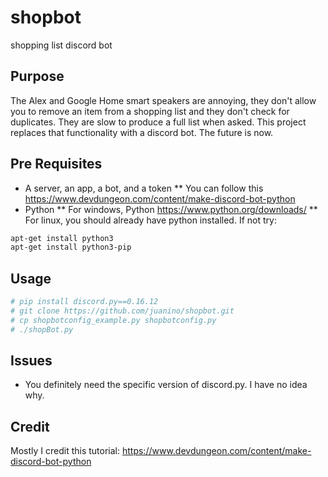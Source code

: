 # shopbot

shopping list discord bot

## Purpose

The Alex and Google Home smart speakers are annoying, they don't allow you to remove an item from a shopping list and they don't check for duplicates.  They are slow to produce a full list when asked.  This project replaces that functionality with a discord bot.  The future is now.

## Pre Requisites

* A server, an app, a bot, and a token
** You can follow this https://www.devdungeon.com/content/make-discord-bot-python
* Python
** For windows, Python <https://www.python.org/downloads/>
** For linux, you should already have python installed. If not try:

```bash
apt-get install python3
apt-get install python3-pip
```

## Usage

```bash
# pip install discord.py==0.16.12
# git clone https://github.com/juanino/shopbot.git
# cp shopbotconfig_example.py shopbotconfig.py
# ./shopBot.py
```

## Issues

* You definitely need the specific version of discord.py.  I have no idea why.

## Credit

Mostly I credit this tutorial: https://www.devdungeon.com/content/make-discord-bot-python
